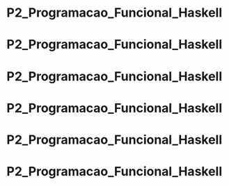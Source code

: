 # P2_Programacao_Funcional_Haskell
# P2_Programacao_Funcional_Haskell
# P2_Programacao_Funcional_Haskell
# P2_Programacao_Funcional_Haskell
# P2_Programacao_Funcional_Haskell
# P2_Programacao_Funcional_Haskell
